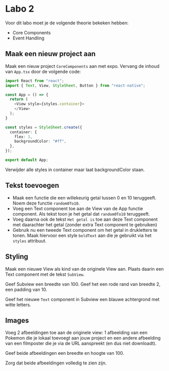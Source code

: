 # Labo 2

Voor dit labo moet je de volgende theorie bekeken hebben:
- Core Components
- Event Handling

## Maak een nieuw project aan

Maak een nieuw project `CoreComponents` aan met expo. Vervang de inhoud van `App.tsx` door de volgende code:

```typescript expo={}
import React from "react";
import { Text, View, StyleSheet, Button } from "react-native";

const App = () => {
  return (
    <View style={styles.container}>
    </View>
  );
}

const styles = StyleSheet.create({
  container: {
    flex: 1,
    backgroundColor: "#ff",
  },
});

export default App;
```

Verwijder alle styles in container maar laat backgroundColor staan.

## Tekst toevoegen

- Maak een functie die een willekeurig getal tussen 0 en 10 teruggeeft. Noem deze functie `random0To10`.
- Voeg een Text component toe aan de View van de App functie component. Als tekst toon je het getal dat `random0To10` teruggeeft.
- Voeg daarna ook de tekst `Het getal is` toe aan deze Text component met daarachter het getal (zonder extra Text component te gebruiken)
- Gebruik nu een tweede Text component om het getal in drukletters te tonen. Maak hiervoor een style `boldText` aan die je gebruikt via het `styles` attribuut.

## Styling

Maak een nieuwe View als kind van de originele View aan. Plaats daarin een Text component met de tekst `SubView`.

Geef Subview een breedte van 100. Geef het een rode rand van breedte 2, een padding van 10.

Geef het nieuwe `Text` component in Subview een blauwe achtergrond met witte letters.

## Images

Voeg 2 afbeeldingen toe aan de originele view: 1 afbeelding van een Pokemon die je lokaal toevoegt aan jouw project en een andere afbeelding van een filmposter die je via de URL aanspreekt (en dus niet downloadt).

Geef beide afbeeldingen een breedte en hoogte van 100.

Zorg dat beide afbeeldingen volledig te zien zijn.
